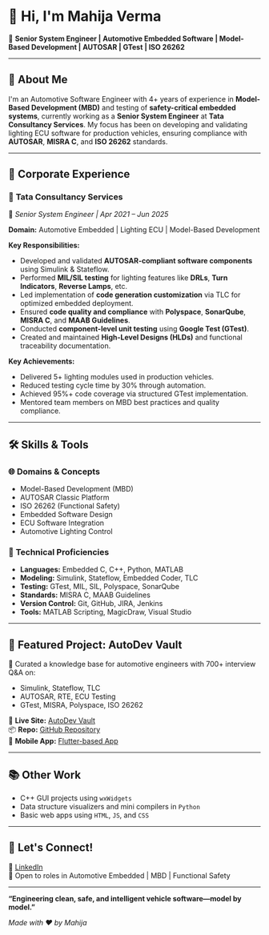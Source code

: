 # 👋 Hi, I'm Mahija Verma

🎯 **Senior System Engineer | Automotive Embedded Software | Model-Based Development | AUTOSAR | GTest | ISO 26262**

---

## 🔹 About Me

I'm an Automotive Software Engineer with 4+ years of experience in **Model-Based Development (MBD)** and testing of **safety-critical embedded systems**, currently working as a **Senior System Engineer** at **Tata Consultancy Services**. My focus has been on developing and validating lighting ECU software for production vehicles, ensuring compliance with **AUTOSAR**, **MISRA C**, and **ISO 26262** standards.

---

## 🧩 Corporate Experience

### 🏢 **Tata Consultancy Services**  
📌 *Senior System Engineer | Apr 2021 – Jun 2025*

**Domain:** Automotive Embedded | Lighting ECU | Model-Based Development

**Key Responsibilities:**
- Developed and validated **AUTOSAR-compliant software components** using Simulink & Stateflow.
- Performed **MIL/SIL testing** for lighting features like **DRLs**, **Turn Indicators**, **Reverse Lamps**, etc.
- Led implementation of **code generation customization** via TLC for optimized embedded deployment.
- Ensured **code quality and compliance** with **Polyspace**, **SonarQube**, **MISRA C**, and **MAAB Guidelines**.
- Conducted **component-level unit testing** using **Google Test (GTest)**.
- Created and maintained **High-Level Designs (HLDs)** and functional traceability documentation.

**Key Achievements:**
- Delivered 5+ lighting modules used in production vehicles.
- Reduced testing cycle time by 30% through automation.
- Achieved 95%+ code coverage via structured GTest implementation.
- Mentored team members on MBD best practices and quality compliance.

---

## 🛠 Skills & Tools

### 🌐 **Domains & Concepts**
- Model-Based Development (MBD)
- AUTOSAR Classic Platform
- ISO 26262 (Functional Safety)
- Embedded Software Design
- ECU Software Integration
- Automotive Lighting Control

### 🔧 **Technical Proficiencies**
- **Languages:** Embedded C, C++, Python, MATLAB
- **Modeling:** Simulink, Stateflow, Embedded Coder, TLC
- **Testing:** GTest, MIL, SIL, Polyspace, SonarQube
- **Standards:** MISRA C, MAAB Guidelines
- **Version Control:** Git, GitHub, JIRA, Jenkins
- **Tools:** MATLAB Scripting, MagicDraw, Visual Studio

---

## 🚀 Featured Project: AutoDev Vault

🧠 Curated a knowledge base for automotive engineers with 700+ interview Q&A on:
- Simulink, Stateflow, TLC
- AUTOSAR, RTE, ECU Testing
- GTest, MISRA, Polyspace, ISO 26262

📌 **Live Site:** [AutoDev Vault](https://mahija07.github.io/Automotive_MBD_questionnaire)  
📦 **Repo:** [GitHub Repository](https://github.com/Mahija07/Automotive_MBD_questionnaire)  
📱 **Mobile App:** [Flutter-based App](https://github.com/Mahija07/My_First_App)

---

## 📚 Other Work

- C++ GUI projects using `wxWidgets`
- Data structure visualizers and mini compilers in `Python`
- Basic web apps using `HTML`, `JS`, and `CSS`

---

## 🤝 Let's Connect!

🔗 [LinkedIn](https://www.linkedin.com/in/mahijaverma)  
📩 Open to roles in Automotive Embedded | MBD | Functional Safety

---

**“Engineering clean, safe, and intelligent vehicle software—model by model.”**

*Made with ❤️ by Mahija*
